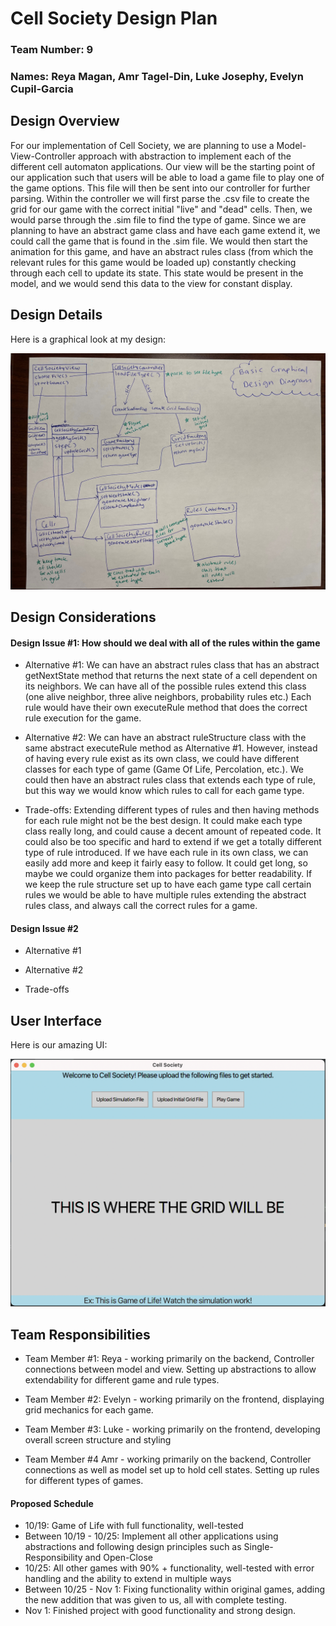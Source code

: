 # Cell Society Design Plan
### Team Number: 9
### Names: Reya Magan, Amr Tagel-Din, Luke Josephy, Evelyn Cupil-Garcia


## Design Overview
For our implementation of Cell Society, we are planning
to use a Model-View-Controller approach with abstraction 
to implement each of the different cell automaton applications.
Our view will be the starting point of our application such that
users will be able to load a game file to play one of the game options.
This file will then be sent into our controller for further parsing.
Within the controller we will first parse the .csv file to create
the grid for our game with the correct initial "live" and "dead" cells.
Then, we would parse through the .sim file to find the type of game. Since we
are planning to have an abstract game class and have each game extend it, we could call the
game that is found in the .sim file. We would then start the animation for this game,
and have an abstract rules class (from which the relevant rules for this game would be loaded up)
constantly checking through each cell to update its state. This state would be present in the model,
and we would send this data to the view for constant display.


## Design Details

Here is a graphical look at my design:

![This is cool, too bad you can't see it](images/graphicaldesigncell.jpg "An initial design")



## Design Considerations

#### Design Issue #1: How should we deal with all of the rules within the game

 * Alternative #1: We can have an abstract rules class that has an abstract getNextState method that returns the next state of a cell dependent on its neighbors.
We can have all of the possible rules extend this class (one alive neighbor, three alive neighbors, probability rules etc.) Each rule would have their own executeRule method that does the correct
rule execution for the game.


 * Alternative #2: We can have an abstract ruleStructure class with the same abstract executeRule method as Alternative #1. However, instead of having every rule exist as its own class, we could have different classes
for each type of game (Game Of Life, Percolation, etc.). We could then have an abstract rules class that extends each type of rule, but this way we would know which rules to call for each game type.


 * Trade-offs: Extending different types of rules and then having methods for each rule might not be the best design. It could make each type class really long, and could cause a decent amount of repeated code. It could also be too specific and hard to extend if we get a totally different type of rule introduced.  If we have each rule in its own class, we can easily add more and keep it fairly easy to follow. It could get long, so maybe we could organize them into packages for better readability. If we keep the rule structure set up to have each game type call certain rules we would be able to have multiple rules extending the abstract rules class, and always call the correct rules for a game.


#### Design Issue #2

 * Alternative #1

 * Alternative #2

 * Trade-offs



## User Interface

Here is our amazing UI:

![This is cool, too bad you can't see it](images/CellSocietyUIPlan.png "Our planned design")

## Team Responsibilities

 * Team Member #1: Reya - working primarily on the backend, Controller connections between model and view. Setting up abstractions to allow extendability for different game and rule types.

 * Team Member #2: Evelyn - working primarily on the frontend, displaying grid mechanics for each game.

 * Team Member #3: Luke - working primarily on the frontend, developing overall screen structure and styling

 * Team Member #4 Amr - working primarily on the backend, Controller connections as well as model set up to hold cell states. Setting up rules for different types of games.


#### Proposed Schedule

* 10/19: Game of Life with full functionality, well-tested
* Between 10/19 - 10/25: Implement all other applications using abstractions and following design principles such as Single-Responsibility and Open-Close
* 10/25: All other games with 90% + functionality, well-tested with error handling and the ability to extend in multiple ways
* Between 10/25 - Nov 1: Fixing functionality within original games, adding the new addition that was given to us, all with complete testing.
* Nov 1: Finished project with good functionality and strong design.
